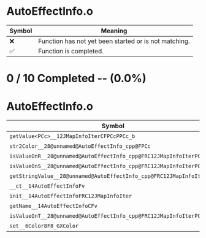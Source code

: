 # AutoEffectInfo.o
| Symbol | Meaning 
| ------------- | ------------- 
| :x: | Function has not yet been started or is not matching. 
| :white_check_mark: | Function is completed. 


# 0 / 10 Completed -- (0.0%)
# AutoEffectInfo.o
| Symbol | Decompiled? |
| ------------- | ------------- |
| `getValue<PCc>__12JMapInfoIterCFPCcPPCc_b` | :x: |
| `str2Color__28@unnamed@AutoEffectInfo_cpp@FPCc` | :x: |
| `isValueOnR__28@unnamed@AutoEffectInfo_cpp@FRC12JMapInfoIterPCc` | :x: |
| `isValueOnS__28@unnamed@AutoEffectInfo_cpp@FRC12JMapInfoIterPCc` | :x: |
| `getStringValue__28@unnamed@AutoEffectInfo_cpp@FRC12JMapInfoIterPCc` | :x: |
| `__ct__14AutoEffectInfoFv` | :x: |
| `init__14AutoEffectInfoFRC12JMapInfoIter` | :x: |
| `getName__14AutoEffectInfoCFv` | :x: |
| `isValueOnT__28@unnamed@AutoEffectInfo_cpp@FRC12JMapInfoIterPCc` | :x: |
| `set__6Color8F8_GXColor` | :x: |
